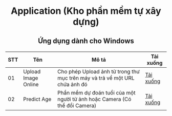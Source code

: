# <p align="center">Application (Kho phần mềm tự xây dựng)</p>

## <p align="center">Ứng dụng dành cho Windows</p>

<div align="center">

| STT  | Tên  | Mô tả | Tải xuống |
| ---- | ---- | ---- | -------- |
| 01 | Upload Image Online | Cho phép Upload ảnh từ trong thư mục trên máy và trả vể một URL chứa ảnh đó | <a href="https://objects.githubusercontent.com/github-production-release-asset-2e65be/686577497/847b6cb3-ca78-40a2-a65a-a9e077b6bb1c?X-Amz-Algorithm=AWS4-HMAC-SHA256&X-Amz-Credential=AKIAIWNJYAX4CSVEH53A%2F20230908%2Fus-east-1%2Fs3%2Faws4_request&X-Amz-Date=20230908T104453Z&X-Amz-Expires=300&X-Amz-Signature=e1cdc12cac1146ef097d8ee86a8af19ee808987a7f70dbe88ac08e90dbde2e59&X-Amz-SignedHeaders=host&actor_id=113893466&key_id=0&repo_id=686577497&response-content-disposition=attachment%3B%20filename%3DUpload_Image_Online.exe&response-content-type=application%2Foctet-stream">Tải xuống</a> |
| 02 | Predict Age | Phần mềm dự đoán tuổi của một người từ ảnh hoặc Camera (Có thể đổi Camera) | <a href="https://objects.githubusercontent.com/github-production-release-asset-2e65be/686577497/8a848955-0f3d-4236-9985-b48edc4eb0ff?X-Amz-Algorithm=AWS4-HMAC-SHA256&X-Amz-Credential=AKIAIWNJYAX4CSVEH53A%2F20230908%2Fus-east-1%2Fs3%2Faws4_request&X-Amz-Date=20230908T104357Z&X-Amz-Expires=300&X-Amz-Signature=80186c24896341420f937482e4f563b8ad5c293209351c28418f592127655ab3&X-Amz-SignedHeaders=host&actor_id=113893466&key_id=0&repo_id=686577497&response-content-disposition=attachment%3B%20filename%3Dsetup.exe&response-content-type=application%2Foctet-stream">Tải xuống</a> |
</div>
